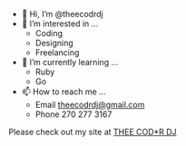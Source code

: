 - 👋 Hi, I’m @theecodrdj
- 👀 I’m interested in ...
    - Coding
    - Designing
    - Freelancing
- 🌱 I’m currently learning ...
    - Ruby
    - Go
- 📫 How to reach me ...
    - Email [theecodrdj@gmail.com](theecodrdj@gmail.com)
    - Phone 270 277 3167
      
Please check out my site at [THEE COD*R DJ](www.teeceedee.rf.gd/)

<!---
theecodrdj/theecodrdj is a ✨ special ✨ repository because its `README.md` (this file) appears on your GitHub profile.
You can click the Preview link to take a look at your changes.
--->
